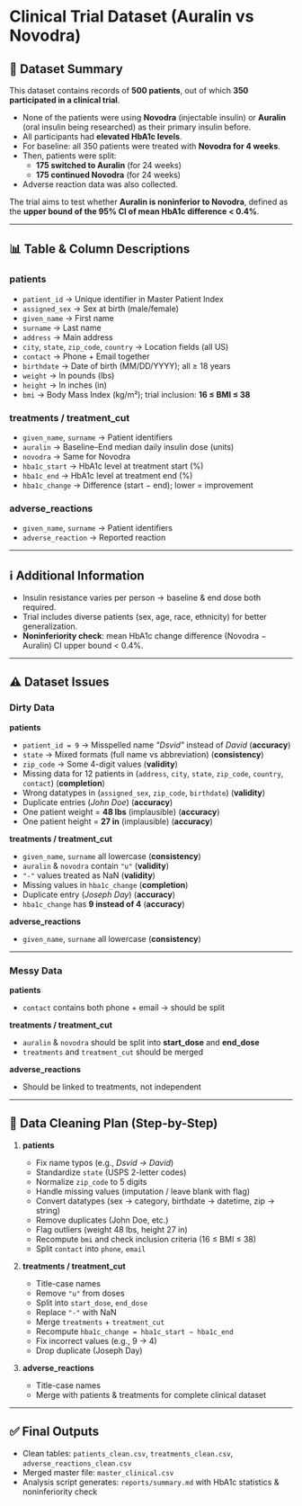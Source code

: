 # Clinical Trial Dataset (Auralin vs Novodra)

## 📌 Dataset Summary
This dataset contains records of **500 patients**, out of which **350 participated in a clinical trial**.  
- None of the patients were using **Novodra** (injectable insulin) or **Auralin** (oral insulin being researched) as their primary insulin before.  
- All participants had **elevated HbA1c levels**.  
- For baseline: all 350 patients were treated with **Novodra for 4 weeks**.  
- Then, patients were split:  
  - **175 switched to Auralin** (for 24 weeks)  
  - **175 continued Novodra** (for 24 weeks)  
- Adverse reaction data was also collected.  

The trial aims to test whether **Auralin is noninferior to Novodra**, defined as the **upper bound of the 95% CI of mean HbA1c difference < 0.4%**.

---

## 📊 Table & Column Descriptions

### **patients**
- `patient_id` → Unique identifier in Master Patient Index  
- `assigned_sex` → Sex at birth (male/female)  
- `given_name` → First name  
- `surname` → Last name  
- `address` → Main address  
- `city`, `state`, `zip_code`, `country` → Location fields (all US)  
- `contact` → Phone + Email together  
- `birthdate` → Date of birth (MM/DD/YYYY); all ≥ 18 years  
- `weight` → In pounds (lbs)  
- `height` → In inches (in)  
- `bmi` → Body Mass Index (kg/m²); trial inclusion: **16 ≤ BMI ≤ 38**

### **treatments / treatment_cut**
- `given_name`, `surname` → Patient identifiers  
- `auralin` → Baseline–End median daily insulin dose (units)  
- `novodra` → Same for Novodra  
- `hba1c_start` → HbA1c level at treatment start (%)  
- `hba1c_end` → HbA1c level at treatment end (%)  
- `hba1c_change` → Difference (start − end); lower = improvement  

### **adverse_reactions**
- `given_name`, `surname` → Patient identifiers  
- `adverse_reaction` → Reported reaction  

---

## ℹ️ Additional Information
- Insulin resistance varies per person → baseline & end dose both required.  
- Trial includes diverse patients (sex, age, race, ethnicity) for better generalization.  
- **Noninferiority check**: mean HbA1c change difference (Novodra − Auralin) CI upper bound < 0.4%.  

---

## ⚠️ Dataset Issues

### **Dirty Data**

**patients**
- `patient_id = 9` → Misspelled name *"Dsvid"* instead of *David* (**accuracy**)  
- `state` → Mixed formats (full name vs abbreviation) (**consistency**)  
- `zip_code` → Some 4-digit values (**validity**)  
- Missing data for 12 patients in (`address`, `city`, `state`, `zip_code`, `country`, `contact`) (**completion**)  
- Wrong datatypes in (`assigned_sex`, `zip_code`, `birthdate`) (**validity**)  
- Duplicate entries (*John Doe*) (**accuracy**)  
- One patient weight = **48 lbs** (implausible) (**accuracy**)  
- One patient height = **27 in** (implausible) (**accuracy**)  

**treatments / treatment_cut**
- `given_name`, `surname` all lowercase (**consistency**)  
- `auralin` & `novodra` contain `"u"` (**validity**)  
- `"-"` values treated as NaN (**validity**)  
- Missing values in `hba1c_change` (**completion**)  
- Duplicate entry (*Joseph Day*) (**accuracy**)  
- `hba1c_change` has **9 instead of 4** (**accuracy**)  

**adverse_reactions**
- `given_name`, `surname` all lowercase (**consistency**)  

---

### **Messy Data**

**patients**
- `contact` contains both phone + email → should be split  

**treatments / treatment_cut**
- `auralin` & `novodra` should be split into **start_dose** and **end_dose**  
- `treatments` and `treatment_cut` should be merged  

**adverse_reactions**
- Should be linked to treatments, not independent  

---

## 🧹 Data Cleaning Plan (Step-by-Step)

1. **patients**
   - Fix name typos (e.g., *Dsvid → David*)  
   - Standardize `state` (USPS 2-letter codes)  
   - Normalize `zip_code` to 5 digits  
   - Handle missing values (imputation / leave blank with flag)  
   - Convert datatypes (sex → category, birthdate → datetime, zip → string)  
   - Remove duplicates (John Doe, etc.)  
   - Flag outliers (weight 48 lbs, height 27 in)  
   - Recompute `bmi` and check inclusion criteria (16 ≤ BMI ≤ 38)  
   - Split `contact` into `phone`, `email`  

2. **treatments / treatment_cut**
   - Title-case names  
   - Remove `"u"` from doses  
   - Split into `start_dose`, `end_dose`  
   - Replace `"-"` with NaN  
   - Merge `treatments` + `treatment_cut`  
   - Recompute `hba1c_change = hba1c_start − hba1c_end`  
   - Fix incorrect values (e.g., 9 → 4)  
   - Drop duplicate (Joseph Day)  

3. **adverse_reactions**
   - Title-case names  
   - Merge with patients & treatments for complete clinical dataset  

---

## ✅ Final Outputs
- Clean tables: `patients_clean.csv`, `treatments_clean.csv`, `adverse_reactions_clean.csv`  
- Merged master file: `master_clinical.csv`  
- Analysis script generates: `reports/summary.md` with HbA1c statistics & noninferiority check  
